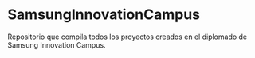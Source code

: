 # SamsungInnovationCampus
Repositorio que compila todos los proyectos creados en el diplomado de Samsung Innovation Campus.
